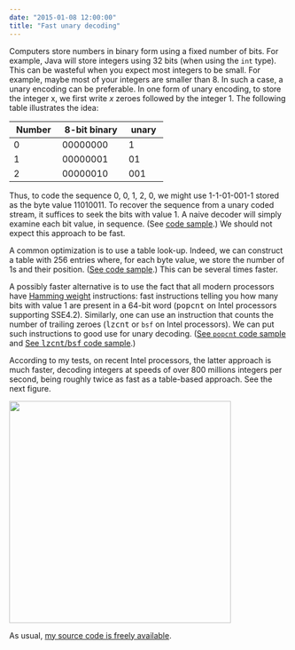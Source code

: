```yaml
---
date: "2015-01-08 12:00:00"
title: "Fast unary decoding"
---
```




Computers store numbers in binary form using a fixed number of bits. For example, Java will store integers using 32 bits (when using the `int` type). This can be wasteful when you expect most integers to be small. For example, maybe most of your integers are smaller than 8. In such a case, a unary encoding can be preferable. In one form of unary encoding, to store the integer x, we first write _x_ zeroes followed by the integer 1. The following table illustrates the idea:

&nbsp;Number&nbsp;       |&nbsp;8-bit binary&nbsp; |&nbsp;unary&nbsp;        |
-------------------------|-------------------------|-------------------------|
0                        |00000000                 |1                        |
1                        |00000001                 |01                       |
2                        |00000010                 |001                      |


Thus, to code the sequence 0, 0, 1, 2, 0, we might use 1-1-01-001-1 stored as the byte value 11010011. To recover the sequence from a unary coded stream, it suffices to seek the bits with value 1. A naive decoder will simply examine each bit value, in sequence. (See [code sample](https://github.com/lemire/Code-used-on-Daniel-Lemire-s-blog/blob/master/2015/01/08/unarydecoding.cpp#L51-L65).) We should not expect this approach to be fast.

A common optimization is to use a table look-up. Indeed, we can construct a table with 256 entries where, for each byte value, we store the number of 1s and their position. ([See code sample](https://github.com/lemire/Code-used-on-Daniel-Lemire-s-blog/blob/master/2015/01/08/unarydecoding.cpp#L378-L392).) This can be several times faster.

A possibly faster alternative is to use the fact that all modern processors have [Hamming weight](https://en.wikipedia.org/wiki/Hamming_weight) instructions: fast instructions telling you how many bits with value 1 are present in a 64-bit word (<tt>popcnt</tt> on Intel processors supporting SSE4.2). Similarly, one can use an instruction that counts the number of trailing zeroes (<tt>lzcnt</tt> or `bsf` on Intel processors). We can put such instructions to good use for unary decoding. ([See `popcnt` code sample](https://github.com/lemire/Code-used-on-Daniel-Lemire-s-blog/blob/master/2015/01/08/unarydecoding.cpp#L95-L116) and <a href="https://github.com/lemire/Code-used-on-Daniel-Lemire-s-blog/blob/master/2015/01/08/unarydecoding.cpp#L394-L415">See <tt>lzcnt</tt>/<tt>bsf</tt> code sample</a>.)

According to my tests, on recent Intel processors, the latter approach is much faster, decoding integers at speeds of over 800 millions integers per second, being roughly twice as fast as a table-based approach. See the next figure.

<a href="https://raw.githubusercontent.com/lemire/Code-used-on-Daniel-Lemire-s-blog/master/2015/01/08/results.png"><img decoding="async" src="https://raw.githubusercontent.com/lemire/Code-used-on-Daniel-Lemire-s-blog/master/2015/01/08/results.png" width="400" /></a>

As usual, [my source code is freely available](https://github.com/lemire/Code-used-on-Daniel-Lemire-s-blog/tree/master/2015/01/08).

